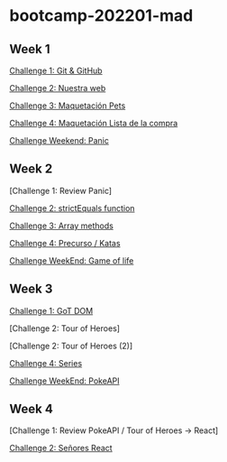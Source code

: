 # bootcamp-202201-mad

## Week 1

[Challenge 1: Git & GitHub](https://github.com/isdi-coders-2022/bootcamp-202201-mad/tree/master/week1/challenges/challenge1/)

[Challenge 2: Nuestra web](https://github.com/isdi-coders-2022/bootcamp-202201-mad/tree/master/week1/challenges/challenge2/)

[Challenge 3: Maquetación Pets](https://github.com/isdi-coders-2022/bootcamp-202201-mad/tree/master/week1/challenges/challenge3/)

[Challenge 4: Maquetación Lista de la compra](https://github.com/isdi-coders-2022/bootcamp-202201-mad/tree/master/week1/challenges/challenge4/)

[Challenge Weekend: Panic](https://github.com/isdi-coders-2022/bootcamp-202201-mad/tree/master/week1/challenges/challenge-weekend/)

## Week 2

[Challenge 1: Review Panic]

[Challenge 2: strictEquals function](https://github.com/isdi-coders-2022/bootcamp-202201-mad/tree/master/week2/challenges/challenge2/)

[Challenge 3: Array methods](https://github.com/isdi-coders-2022/bootcamp-202201-mad/tree/master/week2/challenges/challenge4/)

[Challenge 4: Precurso / Katas](https://github.com/isdi-coders-2022/bootcamp-202201-mad/tree/master/week2/challenges/challenge3/)

[Challenge WeekEnd: Game of life](https://github.com/isdi-coders-2022/bootcamp-202201-mad/tree/master/week2/challenges/challenge-weekend/)

## Week 3

[Challenge 1: GoT DOM](https://github.com/isdi-coders-2022/bootcamp-202201-mad/tree/master/week3/challenges/challenge1/)

[Challenge 2: Tour of Heroes]

[Challenge 2: Tour of Heroes (2)]

[Challenge 4: Series](https://github.com/isdi-coders-2022/bootcamp-202201-mad/tree/master/week3/challenges/challenge3/)

[Challenge WeekEnd: PokeAPI](https://github.com/isdi-coders-2022/bootcamp-202201-mad/tree/master/week3/challenges/challenge-weekend/)

## Week 4

[Challenge 1: Review PokeAPI / Tour of Heroes -> React]

[Challenge 2: Señores React](https://github.com/isdi-coders-2022/bootcamp-202201-mad/tree/master/week4/challenges/challenge1/)

